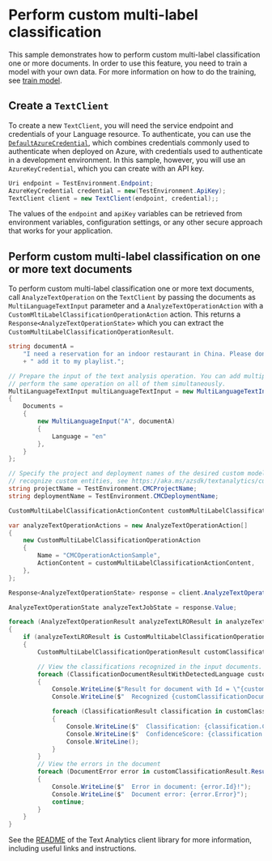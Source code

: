 # Perform custom multi-label classification

This sample demonstrates how to perform custom multi-label classification one or more documents. In order to use this feature, you need to train a model with your own data. For more information on how to do the training, see [train model][train_model].

## Create a `TextClient`

To create a new `TextClient`, you will need the service endpoint and credentials of your Language resource. To authenticate, you can use the [`DefaultAzureCredential`][DefaultAzureCredential], which combines credentials commonly used to authenticate when deployed on Azure, with credentials used to authenticate in a development environment. In this sample, however, you will use an `AzureKeyCredential`, which you can create with an API key.

```C# Snippet:CreateTextClient
Uri endpoint = TestEnvironment.Endpoint;
AzureKeyCredential credential = new(TestEnvironment.ApiKey);
TextClient client = new TextClient(endpoint, credential);;
```

The values of the `endpoint` and `apiKey` variables can be retrieved from environment variables, configuration settings, or any other secure approach that works for your application.

## Perform custom multi-label classification on one or more text documents

To perform custom multi-label classification one or more text documents, call `AnalyzeTextOperation` on the `TextClient` by passing the documents as `MultiLanguageTextInput` parameter and a `AnalyzeTextOperationAction` with a `CustomMltiLabelClassificationOperationAction` action. This returns a `Response<AnalyzeTextOperationState>` which you can extract the `CustomMultiLabelClassificationOperationResult`.

```C# Snippet:Sample10_AnalyzeTextOperation_CustomMultiLabelClassificationOperationAction
string documentA =
    "I need a reservation for an indoor restaurant in China. Please don't stop the music. Play music and"
    + " add it to my playlist.";

// Prepare the input of the text analysis operation. You can add multiple documents to this list and
// perform the same operation on all of them simultaneously.
MultiLanguageTextInput multiLanguageTextInput = new MultiLanguageTextInput()
{
    Documents =
    {
        new MultiLanguageInput("A", documentA)
        {
            Language = "en"
        },
    }
};

// Specify the project and deployment names of the desired custom model. To train your own custom model to
// recognize custom entities, see https://aka.ms/azsdk/textanalytics/customentityrecognition.
string projectName = TestEnvironment.CMCProjectName;
string deploymentName = TestEnvironment.CMCDeploymentName;

CustomMultiLabelClassificationActionContent customMultiLabelClassificationActionContent = new CustomMultiLabelClassificationActionContent(projectName, deploymentName);

var analyzeTextOperationActions = new AnalyzeTextOperationAction[]
{
    new CustomMultiLabelClassificationOperationAction
    {
        Name = "CMCOperationActionSample",
        ActionContent = customMultiLabelClassificationActionContent,
    },
};

Response<AnalyzeTextOperationState> response = client.AnalyzeTextOperation(multiLanguageTextInput, analyzeTextOperationActions);

AnalyzeTextOperationState analyzeTextJobState = response.Value;

foreach (AnalyzeTextOperationResult analyzeTextLROResult in analyzeTextJobState.Actions.Items)
{
    if (analyzeTextLROResult is CustomMultiLabelClassificationOperationResult)
    {
        CustomMultiLabelClassificationOperationResult customClassificationResult = (CustomMultiLabelClassificationOperationResult)analyzeTextLROResult;

        // View the classifications recognized in the input documents.
        foreach (ClassificationDocumentResultWithDetectedLanguage customClassificationDocument in customClassificationResult.Results.Documents)
        {
            Console.WriteLine($"Result for document with Id = \"{customClassificationDocument.Id}\":");
            Console.WriteLine($"  Recognized {customClassificationDocument.Class.Count} classifications:");

            foreach (ClassificationResult classification in customClassificationDocument.Class)
            {
                Console.WriteLine($"  Classification: {classification.Category}");
                Console.WriteLine($"  ConfidenceScore: {classification.ConfidenceScore}");
                Console.WriteLine();
            }
        }
        // View the errors in the document
        foreach (DocumentError error in customClassificationResult.Results.Errors)
        {
            Console.WriteLine($"  Error in document: {error.Id}!");
            Console.WriteLine($"  Document error: {error.Error}");
            continue;
        }
    }
}
```

See the [README] of the Text Analytics client library for more information, including useful links and instructions.

[train_model]: https://aka.ms/azsdk/textanalytics/customfunctionalities
[DefaultAzureCredential]: https://github.com/Azure/azure-sdk-for-net/blob/main/sdk/identity/Azure.Identity/README.md
[README]: https://github.com/quentinRobinson/azure-sdk-for-net/blob/qrobinson/analyze-text-sdk/sdk/cognitivelanguage/Azure.AI.Language.TextAnalytics/samples/README.md

